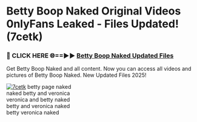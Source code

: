 # Betty Boop Naked Original Videos 0nlyFans Leaked - Files Updated! (7cetk)

<h3>🔴 CLICK HERE 🌐==►► <a href="https://tinyurl.com/yckcrads" rel="nofollow">Betty Boop Naked Updated Files</a></h3>

Get Betty Boop Naked and all content. Now you can access all videos and pictures of Betty Boop Naked. New Updated Files 2025!

[![7cetk](https://i.imgur.com/hpKpOFt.gif)](https://tinyurl.com/yckcrads)
betty page naked<br>
naked betty and veronica<br>
veronica and betty naked<br>
betty and veronica naked<br>
betty veronica naked